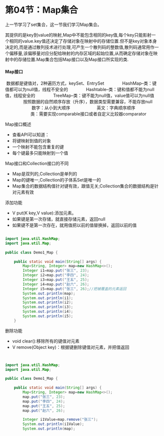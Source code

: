 # 第04节：Map集合

上一节学习了set集合，这一节我们学习Map集合。

其提供的是key到value的映射,Map中不能包含相同的key值,每个key只能影射一个相同的value.key值还决定了存储对象在映射中的存储位置.但不是key对象本身决定的,而是通过散列技术进行处理,可产生一个散列码的整数值,散列码通常用作一个偏移量,该偏移量对应分配给映射的内存区域的起始位置,从而确定存储对象在映射中的存储位置.Map集合包括Map接口以及Map接口所实现的类.

#### Map接口

 数据都是键值对，2种遍历方式，keySet、EntrySet
              HashMap–类：键值都可以为null值，线程不安全的
              Hashtable–类：键和值都不能为null值，线程安全的
              TreeMap–类：键不能为null值，value值可以为null值
               按照数据的自然顺序存放（升序），数据类型需要兼容，不能存放null
                      数字：从小到大顺序
                     英文：字典顺序顺序
                     类：需要实现comparable接口或者自定义比较器comparator

Map接口概述
* 查看API可以知道：
* 将键映射到值的对象
* 一个映射不能包含重复的键
* 每个键最多只能映射到一个值

Map接口和Collection接口的不同

* Map是双列的,Collection是单列的
* Map的键唯一,Collection的子体系Set是唯一的
* Map集合的数据结构值针对键有效，跟值无关;Collection集合的数据结构是针对元素有效


添加功能
* V put(K key,V value):添加元素。
* 如果键是第一次存储，就直接存储元素，返回null
* 如果键不是第一次存在，就用值把以前的值替换掉，返回以前的值

```java

import java.util.HashMap;
import java.util.Map;
 
public class Demo1_Map {
 
	public static void main(String[] args) {
		Map<String, Integer> map=new HashMap<>();
		Integer i1=map.put("张三", 23);
		Integer i2=map.put("李四", 24);
		Integer i3=map.put("王五", 25);
		Integer i4=map.put("赵六", 26);
		Integer i5=map.put("张三", 26);//把被覆盖的元素返回
		System.out.println(map);
		System.out.println(i1);
		System.out.println(i2);
		System.out.println(i3);
		System.out.println(i4);
		System.out.println(i5);
	}

```

删除功能
* void clear():移除所有的键值对元素
* V remove(Object key)：根据键删除键值对元素，并把值返回

```java


import java.util.HashMap;
import java.util.Map;
 
public class Demo1_Map {
 
	public static void main(String[] args) {
		Map<String, Integer> map=new HashMap<>();
		map.put("张三", 23);
		map.put("李四", 24);
		map.put("王五", 25);
		map.put("赵六", 26);
		
		Integer i1Value=map.remove("张三"); 
		System.out.println(i1Value);
		System.out.println(map);

```